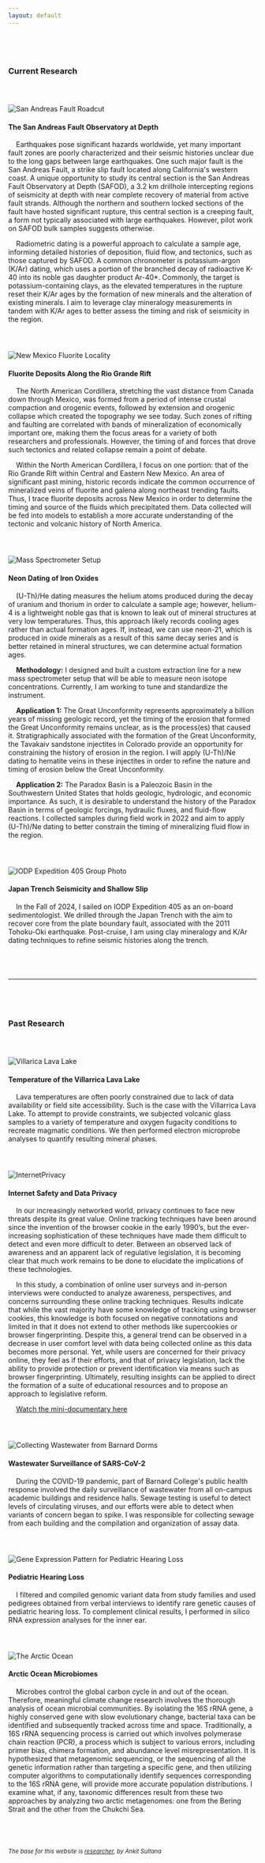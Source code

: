 ```yaml
---
layout: default
---
```

<br style="line-height:3">

<h3>
Current Research
</h3>

<br style="line-height:3">

<img src="./img/SanAndreasFault.JPG" alt="San Andreas Fault Roadcut">

<h4>
The San Andreas Fault Observatory at Depth
</h4>

&nbsp;&nbsp;&nbsp;&nbsp;Earthquakes pose significant hazards worldwide, yet many important fault zones are poorly characterized and their seismic histories unclear due to the long gaps between large earthquakes. One such major fault is the San Andreas Fault, a strike slip fault located along California's western coast. A unique opportunity to study its central section is the San Andreas Fault Observatory at Depth (SAFOD), a 3.2 km drillhole intercepting regions of seismicity at depth with near complete recovery of material from active fault strands. Although the northern and southern locked sections of the fault have hosted significant rupture, this central section is a creeping fault, a form not typically associated with large earthquakes. However, pilot work on SAFOD bulk samples suggests otherwise.


&nbsp;&nbsp;&nbsp;&nbsp;Radiometric dating is a powerful approach to calculate a sample age, informing detailed histories of deposition, fluid flow, and tectonics, such as those captured by SAFOD. A common chronometer is potassium-argon (K/Ar) dating, which uses a portion of the branched decay of radioactive K-40 into its noble gas daughter product Ar-40*. Commonly, the target is potassium-containing clays, as the elevated temperatures in the rupture reset their K/Ar ages by the formation of new minerals and the alteration of existing minerals. I aim to leverage clay mineralogy measurements in tandem with K/Ar ages to better assess the timing and risk of seismicity in the region.


<br style="line-height:3">

<img src="./img/NMFlourite.JPG" alt="New Mexico Fluorite Locality">

<h4>
Fluorite Deposits Along the Rio Grande Rift
</h4>

&nbsp;&nbsp;&nbsp;&nbsp;The North American Cordillera, stretching the vast distance from Canada down through Mexico, was formed from a period of intense crustal compaction and orogenic events, followed by extension and orogenic collapse which created the topography we see today. Such zones of rifting and faulting are correlated with bands of mineralization of economically important ore, making them the focus areas for a variety of both researchers and professionals. However, the timing of and forces that drove such tectonics and related collapse remain a point of debate.

&nbsp;&nbsp;&nbsp;&nbsp;Within the North American Cordillera, I focus on one portion: that of the Rio Grande Rift within Central and Eastern New Mexico. An area of significant past mining, historic records indicate the common occurrence of mineralized veins of fluorite and galena along northeast trending faults. Thus, I trace fluorite deposits across New Mexico in order to determine the timing and source of the fluids which precipitated them. Data collected will be fed into models to establish a more accurate understanding of the tectonic and volcanic history of North America.

<br style="line-height:3">

<img src="./img/Chrys.JPG" alt="Mass Spectrometer Setup">

<h4>
Neon Dating of Iron Oxides
</h4>

&nbsp;&nbsp;&nbsp;&nbsp;(U-Th)/He dating measures the helium atoms produced during the decay of uranium and thorium in order to calculate a sample age; however, helium-4 is a lightweight noble gas that is known to leak out of mineral structures at very low temperatures. Thus, this approach likely records cooling ages rather than actual formation ages. If, instead, we can use neon-21, which is produced in oxide minerals as a result of this same decay series and is better retained in mineral structures, we can determine actual formation ages.

&nbsp;&nbsp;&nbsp;&nbsp;<b>Methodology:</b> I designed and built a custom extraction line for a new mass spectrometer setup that will be able to measure neon isotope concentrations. Currently, I am working to tune and standardize the instrument.

&nbsp;&nbsp;&nbsp;&nbsp;<b>Application 1:</b> The Great Unconformity represents approximately a billion years of missing geologic record, yet the timing of the erosion that formed the Great Unconformity remains unclear, as is the process(es) that caused it. Stratigraphically associated with the formation of the Great Unconformity, the Tavakaiv sandstone injectites in Colorado provide an opportunity for constraining the history of erosion in the region. I will apply (U-Th)/Ne dating to hematite veins in these injectites in order to refine the nature and timing of erosion below the Great Unconformity.

&nbsp;&nbsp;&nbsp;&nbsp;<b>Application 2:</b> The Paradox Basin is a Paleozoic Basin in the Southwestern United States that holds geologic, hydrologic, and economic importance. As such, it is desirable to understand the history of the Paradox Basin in terms of geologic forcings, hydraulic fluxes, and fluid-flow reactions. I collected samples during field work in 2022 and aim to apply (U-Th)/Ne dating to better constrain the timing of mineralizing fluid flow in the region.

<br style="line-height:3">

<img src="./img/IODPExp405.JPG" alt="IODP Expedition 405 Group Photo">

<h4>
Japan Trench Seismicity and Shallow Slip
</h4>

&nbsp;&nbsp;&nbsp;&nbsp;In the Fall of 2024, I sailed on IODP Expedition 405 as an on-board sedimentologist. We drilled through the Japan Trench with the aim to recover core from the plate boundary fault, associated with the 2011 Tohoku-Oki earthquake. Post-cruise, I am using clay mineralogy and K/Ar dating techniques to refine seismic histories along the trench.

<br style="line-height:3">

<hr>

<br style="line-height:3">

<h3>
Past Research
</h3>

<br style="line-height:3">

<img src="./img/Villarica.JPG" alt="Villarica Lava Lake">

<h4>
Temperature of the Villarrica Lava Lake
</h4>

&nbsp;&nbsp;&nbsp;&nbsp;Lava temperatures are often poorly constrained due to lack of data availability or field site accessibility. Such is the case with the Villarrica Lava Lake. To attempt to provide constraints, we subjected volcanic glass samples to a variety of temperature and oxygen fugacity conditions to recreate magmatic conditions. We then performed electron microprobe analyses to quantify resulting mineral phases.

<br style="line-height:3">

<img src="./img/data.JPG" alt="InternetPrivacy">

<h4>
Internet Safety and Data Privacy
</h4>

&nbsp;&nbsp;&nbsp;&nbsp;In our increasingly networked world, privacy continues to face new threats despite its great value. Online tracking techniques have been around since the invention of the browser cookie in the early 1990’s, but the ever-increasing sophistication of these techniques have made them difficult to detect and even more difficult to deter. Between an observed lack of awareness and an apparent lack of regulative legislation, it is becoming clear that much work remains to be done to elucidate the implications of these technologies.

&nbsp;&nbsp;&nbsp;&nbsp;In this study, a combination of online user surveys and in-person interviews were conducted to analyze awareness, perspectives, and concerns surrounding these online tracking techniques. Results indicate that while the vast majority have some knowledge of tracking using browser cookies, this knowledge is both focused on negative connotations and limited in that it does not extend to other methods like supercookies or browser fingerprinting. Despite this, a general trend can be observed in a decrease in user comfort level with data being collected online as this data becomes more personal. Yet, while users are concerned for their privacy online, they feel as if their efforts, and that of privacy legislation, lack the ability to provide protection or prevent identification via means such as browser fingerprinting. Ultimately, resulting insights can be applied to direct the formation of a suite of educational resources and to propose an approach to legislative reform.

&nbsp;&nbsp;&nbsp;&nbsp;[Watch the mini-documentary here](https://jenna-everard.medium.com/tracked-without-a-trace-c4bf71efd60a)


<br style="line-height:3">

<img src="./img/wastewater.JPG" alt="Collecting Wastewater from Barnard Dorms">

<h4>
Wastewater Surveillance of SARS-CoV-2
</h4>

&nbsp;&nbsp;&nbsp;&nbsp;During the COVID-19 pandemic, part of Barnard College's public health response involved the daily surveillance of wastewater from all on-campus academic buildings and residence halls. Sewage testing is useful to detect levels of circulating viruses, and our efforts were able to detect when variants of concern began to spike. I was responsible for collecting sewage from each building and the compilation and organization of assay data.

<br style="line-height:3">

<img src="./img/hearingloss.JPG" alt="Gene Expression Pattern for Pediatric Hearing Loss">

<h4>
Pediatric Hearing Loss
</h4>

&nbsp;&nbsp;&nbsp;&nbsp;I filtered and compiled genomic variant data from study families and used pedigrees obtained from verbal interviews to identify rare genetic causes of pediatric hearing loss. To complement clinical results, I performed in silico RNA expression analyses for the inner ear.

<br style="line-height:3">

<img src="./img/arcticocean.JPG" alt="The Arctic Ocean">

<h4>
Arctic Ocean Microbiomes
</h4>

&nbsp;&nbsp;&nbsp;&nbsp;Microbes control the global carbon cycle in and out of the ocean. Therefore, meaningful climate change research involves the thorough analysis of ocean microbial communities. By isolating the 16S rRNA gene, a highly conserved gene with slow evolutionary change, bacterial taxa can be identified and subsequently tracked across time and space. Traditionally, a 16S rRNA sequencing process is carried out which involves polymerase chain reaction (PCR), a process which is subject to various errors, including primer bias, chimera formation, and abundance level misrepresentation. It is hypothesized that metagenomic sequencing, or the sequencing of all the genetic information rather than targeting a specific gene, and then utilizing computer algorithms to computationally identify sequences corresponding to the 16S rRNA gene, will provide more accurate population distributions. I examine what, if any, taxonomic differences result from these two approaches by analyzing two arctic metagenomes: one from the Bering Strait and the other from the Chukchi Sea.



<br style="line-height:3">

<small><i>The base for this website is [researcher](https://github.com/ankitsultana/researcher), by Ankit Sultana</i>

<br style="line-height:3">
